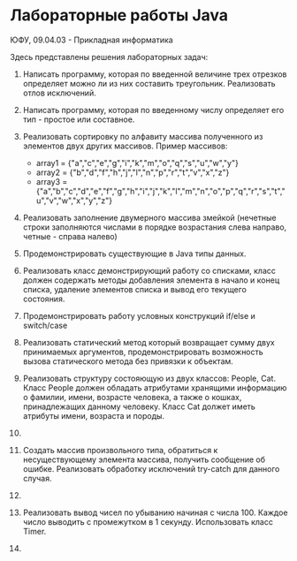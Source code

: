 # Лабораторные работы Java
ЮФУ, 09.04.03 - Прикладная информатика

Здесь представлены решения лабораторных задач:
1) Написать программу, которая по введенной величине трех отрезков определяет можно ли из них составить треугольник. Реализовать отлов исключений.
2) Написать программу, которая по введенному числу определяет его тип - простое или составное.
3) Реализовать сортировку по алфавиту массива полученного из элементов двух других массивов.
  Пример массивов:
   - array1 = {"a","c","e","g","i","k","m","o","q","s","u","w","y"}
   - array2 = {"b","d","f","h","j","l","n","p","r","t","v","x","z"}
   - array3 = {"a","b","c","d","e","f","g","h","i","j","k","l","m","n","o","p","q","r","s","t","u","v","w","x","y","z"}
   
4) Реализовать заполнение двумерного массива змейкой (нечетные строки заполняются числами в порядке возрастания слева направо, четные - справа налево)
5) Продемонстрировать существующие в Java типы данных.
6) Реализовать класс демонстрирующий работу со списками, класс должен содержать методы добавления элемента в начало и конец списка, удаление элементов списка и вывод его текущего состояния. 
7) Продемонстрировать работу условных конструкций if/else и switch/case
8) Реализовать статический метод который возвращает сумму двух принимаемых аргументов, продемонстрировать возможность вызова статического метода без привязки к объектам.
9) Реализовать структуру состояющую из двух классов: People, Cat. Класс  People должен обладать атрибутами хранящими информацию о фамилии, имени, возрасте человека, а также о кошках, принадлежащих данному человеку. Класс Cat должет иметь атрибуты имени, возраста и породы.
10)
11) Создать массив произвольного типа, обратиться к несуществующему элемента массива, получить сообщение об ошибке. Реализовать обработку исключений  try-catch для данного случая.
12)
13) Реализовать вывод чисел по убыванию начиная с числа 100. Каждое число выводить с промежутком в 1 секунду. Использовать класс Timer.
14)
